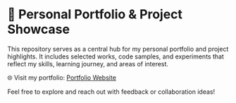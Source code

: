 # 💼 Personal Portfolio & Project Showcase

This repository serves as a central hub for my personal portfolio and project highlights. It includes selected works, code samples, and experiments that reflect my skills, learning journey, and areas of interest.

🌐 Visit my portfolio: [Portfolio Website](https://dishit.royalegroup.io)

Feel free to explore and reach out with feedback or collaboration ideas!
